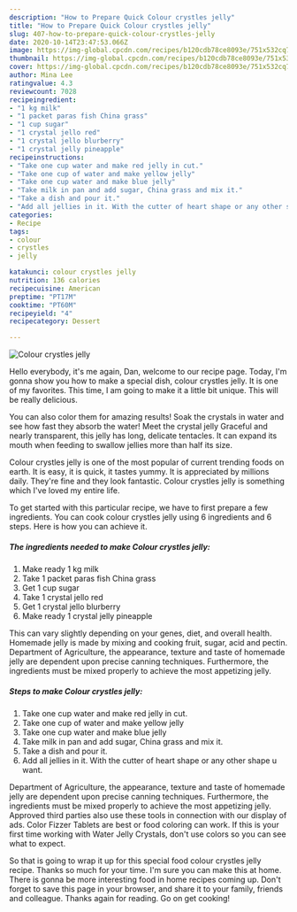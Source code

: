 ```yaml
---
description: "How to Prepare Quick Colour crystles jelly"
title: "How to Prepare Quick Colour crystles jelly"
slug: 407-how-to-prepare-quick-colour-crystles-jelly
date: 2020-10-14T23:47:53.066Z
image: https://img-global.cpcdn.com/recipes/b120cdb78ce8093e/751x532cq70/colour-crystles-jelly-recipe-main-photo.jpg
thumbnail: https://img-global.cpcdn.com/recipes/b120cdb78ce8093e/751x532cq70/colour-crystles-jelly-recipe-main-photo.jpg
cover: https://img-global.cpcdn.com/recipes/b120cdb78ce8093e/751x532cq70/colour-crystles-jelly-recipe-main-photo.jpg
author: Mina Lee
ratingvalue: 4.3
reviewcount: 7028
recipeingredient:
- "1 kg milk"
- "1 packet paras fish China grass"
- "1 cup sugar"
- "1 crystal jello red"
- "1 crystal jello blurberry"
- "1 crystal jelly pineapple"
recipeinstructions:
- "Take one cup water and make red jelly in cut."
- "Take one cup of water and make yellow jelly"
- "Take one cup water and make blue jelly"
- "Take milk in pan and add sugar, China grass and mix it."
- "Take a dish and pour it."
- "Add all jellies in it. With the cutter of heart shape or any other shape u want."
categories:
- Recipe
tags:
- colour
- crystles
- jelly

katakunci: colour crystles jelly 
nutrition: 136 calories
recipecuisine: American
preptime: "PT17M"
cooktime: "PT60M"
recipeyield: "4"
recipecategory: Dessert

---
```



![Colour crystles jelly](https://img-global.cpcdn.com/recipes/b120cdb78ce8093e/751x532cq70/colour-crystles-jelly-recipe-main-photo.jpg)

Hello everybody, it's me again, Dan, welcome to our recipe page. Today, I'm gonna show you how to make a special dish, colour crystles jelly. It is one of my favorites. This time, I am going to make it a little bit unique. This will be really delicious.

You can also color them for amazing results! Soak the crystals in water and see how fast they absorb the water! Meet the crystal jelly Graceful and nearly transparent, this jelly has long, delicate tentacles. It can expand its mouth when feeding to swallow jellies more than half its size.

Colour crystles jelly is one of the most popular of current trending foods on earth. It is easy, it is quick, it tastes yummy. It is appreciated by millions daily. They're fine and they look fantastic. Colour crystles jelly is something which I've loved my entire life.


To get started with this particular recipe, we have to first prepare a few ingredients. You can cook colour crystles jelly using 6 ingredients and 6 steps. Here is how you can achieve it.

<!--inarticleads1-->

##### The ingredients needed to make Colour crystles jelly:

1. Make ready 1 kg milk
1. Take 1 packet paras fish China grass
1. Get 1 cup sugar
1. Take 1 crystal jello red
1. Get 1 crystal jello blurberry
1. Make ready 1 crystal jelly pineapple


This can vary slightly depending on your genes, diet, and overall health. Homemade jelly is made by mixing and cooking fruit, sugar, acid and pectin. Department of Agriculture, the appearance, texture and taste of homemade jelly are dependent upon precise canning techniques. Furthermore, the ingredients must be mixed properly to achieve the most appetizing jelly. 

<!--inarticleads2-->

##### Steps to make Colour crystles jelly:

1. Take one cup water and make red jelly in cut.
1. Take one cup of water and make yellow jelly
1. Take one cup water and make blue jelly
1. Take milk in pan and add sugar, China grass and mix it.
1. Take a dish and pour it.
1. Add all jellies in it. With the cutter of heart shape or any other shape u want.


Department of Agriculture, the appearance, texture and taste of homemade jelly are dependent upon precise canning techniques. Furthermore, the ingredients must be mixed properly to achieve the most appetizing jelly. Approved third parties also use these tools in connection with our display of ads. Color Fizzer Tablets are best or food coloring can work. If this is your first time working with Water Jelly Crystals, don&#39;t use colors so you can see what to expect. 

So that is going to wrap it up for this special food colour crystles jelly recipe. Thanks so much for your time. I'm sure you can make this at home. There is gonna be more interesting food in home recipes coming up. Don't forget to save this page in your browser, and share it to your family, friends and colleague. Thanks again for reading. Go on get cooking!
